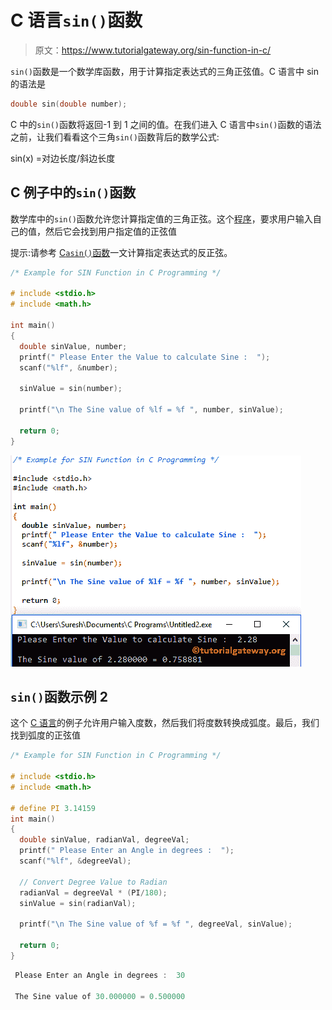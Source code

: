 # C 语言`sin()`函数

> 原文：<https://www.tutorialgateway.org/sin-function-in-c/>

`sin()`函数是一个数学库函数，用于计算指定表达式的三角正弦值。C 语言中 sin 的语法是

```c
double sin(double number);
```

C 中的`sin()`函数将返回-1 到 1 之间的值。在我们进入 C 语言中`sin()`函数的语法之前，让我们看看这个三角`sin()`函数背后的数学公式:

sin(x) =对边长度/斜边长度

## C 例子中的`sin()`函数

数学库中的`sin()`函数允许您计算指定值的三角正弦。这个[程序](https://www.tutorialgateway.org/c-programming-examples/)，要求用户输入自己的值，然后它会找到用户指定值的正弦值

提示:请参考 [C`asin()`函数](https://www.tutorialgateway.org/asin-function-c/)一文计算指定表达式的反正弦。

```c
/* Example for SIN Function in C Programming */

# include <stdio.h>
# include <math.h>

int main()
{
  double sinValue, number;
  printf(" Please Enter the Value to calculate Sine :  ");
  scanf("%lf", &number);

  sinValue = sin(number);

  printf("\n The Sine value of %lf = %f ", number, sinValue);

  return 0;
}
```

![SIN Function in C programming 1](img/46254052982c25a7f67a4796dd94e725.png)

## `sin()`函数示例 2

这个 [C 语言](https://www.tutorialgateway.org/c-programming/)的例子允许用户输入度数，然后我们将度数转换成弧度。最后，我们找到弧度的正弦值

```c
/* Example for SIN Function in C Programming */

# include <stdio.h>
# include <math.h>

# define PI 3.14159
int main()
{
  double sinValue, radianVal, degreeVal;
  printf(" Please Enter an Angle in degrees :  ");
  scanf("%lf", &degreeVal);

  // Convert Degree Value to Radian 
  radianVal = degreeVal * (PI/180);
  sinValue = sin(radianVal);

  printf("\n The Sine value of %f = %f ", degreeVal, sinValue);

  return 0;
}
```

```c
 Please Enter an Angle in degrees :  30

 The Sine value of 30.000000 = 0.500000
```